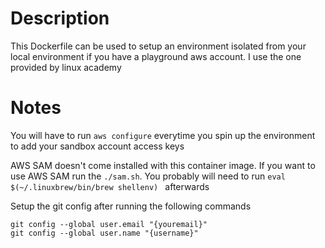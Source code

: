 # Description
This Dockerfile can be used to setup an environment isolated from your local environment if you have a playground aws account. I use the one provided by linux academy

# Notes
You will have to run ```aws configure``` everytime you spin up the environment to add your sandbox account access keys

AWS SAM doesn't come installed with this container image. If you want to use AWS SAM run the ``` ./sam.sh ```. You probably will need to run ```eval $(~/.linuxbrew/bin/brew shellenv) ``` afterwards

Setup the git config after running the following commands
```
git config --global user.email "{youremail}"
git config --global user.name "{username}"
```
